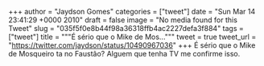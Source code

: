 
+++
author = "Jaydson Gomes"
categories = ["tweet"]
date = "Sun Mar 14 23:41:29 +0000 2010"
draft = false
image = "No media found for this Tweet"
slug = "035f5f0e8b44f98a36318ffb4ac2227defa3f884"
tags = ["tweet"]
title = """É sério que o Mike de Mos..."""
tweet = true
tweet_url = "https://twitter.com/jaydson/status/10490967036"
+++
É sério que o Mike de Mosqueiro ta no Faustão? Alguem que tenha TV me confirme isso.
